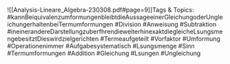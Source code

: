 
![[Analysis-Lineare_Algebra-230308.pdf#page=9]]Tags & Topics:
   #kannBeiquivalenzumformungenbleibtdieAussageeinerGleichungoderUngleichungerhaltenbeiTermumformungen
   #Division
   #Anweisung
   #Subtraktion
   #ineinerandereDarstellungzuberfhrendieweiterhinexaktdiegleicheLsungsmengebesitztDieswirdzielgerichten
   #Termeaufgeteilt
   #Vorfaktor
   #Umformung
   #Operationenimmer
   #Aufgabesystematisch
   #Lsungsmenge
   #Sinn
   #Termumformungen
   #Addition
   #Gleichung
   #Lsungen
   #Ungleichung